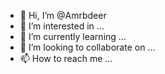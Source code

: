 - 👋 Hi, I’m @Amrbdeer
- 👀 I’m interested in ...
- 🌱 I’m currently learning ...
- 💞️ I’m looking to collaborate on ...
- 📫 How to reach me ...

<!---
Amrbdeer/Amrbdeer is a ✨ special ✨ repository because its `README.md` (this file) appears on your GitHub profile.
You can click the Preview link to take a look at your changes.
--->
